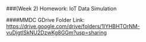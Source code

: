 ###(Week 2) Homework: IoT Data Simulation

####MMDC GDrive Folder Link: 
https://drive.google.com/drive/folders/1lYHBHTOrNM-vuDjgtlSkNU2DzwKg8GGm?usp=sharing
